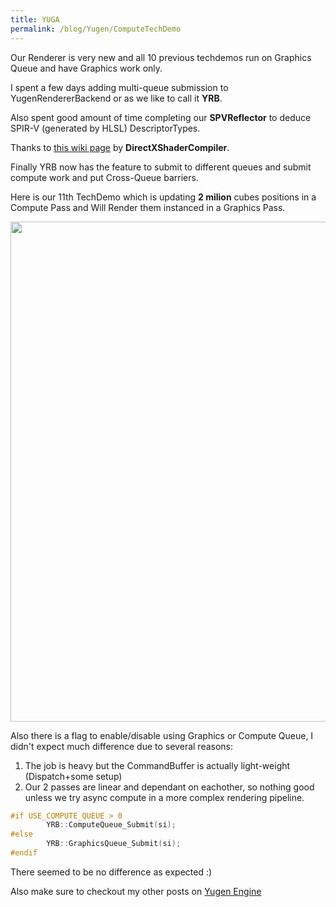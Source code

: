 ```yaml
---
title: YUGA
permalink: /blog/Yugen/ComputeTechDemo
---
```


Our Renderer is very new and all 10 previous techdemos run on Graphics Queue and have Graphics work only.

I spent a few days adding multi-queue submission to YugenRendererBackend or as we like to call it **YRB**.

Also spent good amount of time completing our **SPVReflector** to deduce SPIR-V (generated by HLSL) DescriptorTypes.

Thanks to [this wiki page](https://github.com/Microsoft/DirectXShaderCompiler/blob/master/docs/SPIR-V.rst#introduction) by **DirectXShaderCompiler**.

Finally YRB now has the feature to submit to different queues and submit compute work and put Cross-Queue barriers.

Here is our 11th TechDemo which is updating **2 milion** cubes positions in a Compute Pass and Will Render them instanced in a Graphics Pass. 

<p align="center">
  <img src="https://raw.githubusercontent.com/Erfan-Ahmadi/erfan-ahmadi.github.io/master/images/Yugen/ComputeDemo.gif" alt="" width="800"/>
</p>

Also there is a flag to enable/disable using Graphics or Compute Queue, I didn't expect much difference due to several reasons:
1. The job is heavy but the CommandBuffer is actually light-weight (Dispatch+some setup) 
2. Our 2 passes are linear and dependant on eachother, so nothing good unless we try async compute in a more complex rendering pipeline.

```c++
#if USE_COMPUTE_QUEUE > 0
        YRB::ComputeQueue_Submit(si);
#else 
        YRB::GraphicsQueue_Submit(si);
#endif 
```

There seemed to be no difference as expected :)

Also make sure to checkout my other posts on [Yugen Engine](/blog/Yugen)
